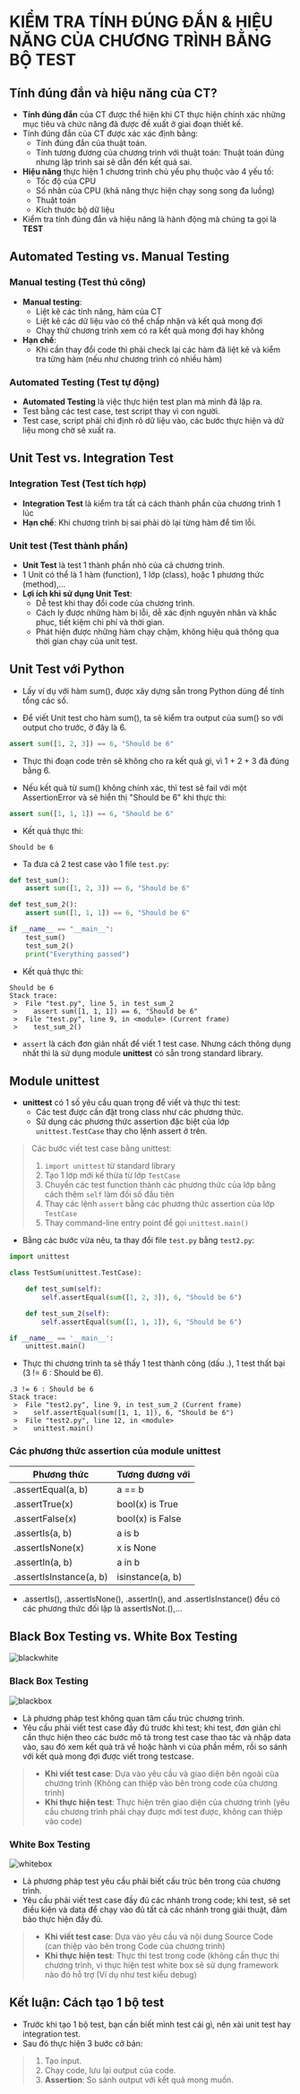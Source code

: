 # KIỂM TRA TÍNH ĐÚNG ĐẮN & HIỆU NĂNG CỦA CHƯƠNG TRÌNH BẰNG BỘ TEST

## Tính đúng đắn và hiệu năng của CT?

- **Tính đúng đắn** của CT được thể hiện khi CT thực hiện chính xác những mục tiêu và chức năng đã được đề xuất ở giai đoạn thiết kế.
- Tính đúng đắn của CT được xác xác định bằng:
    - Tính đúng đắn của thuật toán.
    - Tính tương đương của chương trình với thuật toán: Thuật toán đúng nhưng lập trình sai sẽ dẫn đến kết quả sai.
- **Hiệu năng** thực hiện 1 chương trình chủ yếu phụ thuộc vào 4 yếu tố:
    - Tốc độ của CPU
    - Số nhân của CPU (khả năng thực hiện chạy song song đa luồng)
    - Thuật toán
    - Kích thước bộ dữ liệu
- Kiểm tra tính đúng đắn và hiệu năng là hành động mà chúng ta gọi là **TEST**

## Automated Testing vs. Manual Testing

### Manual testing (Test thủ công)

- **Manual testing**:
    - Liệt kê các tính năng, hàm của CT
    - Liệt kê các dữ liệu vào có thể chấp nhận và kết quả mong đợi
    - Chạy thử chương trình xem có ra kết quả mong đợi hay không
- **Hạn chế**:
    - Khi cần thay đổi code thì phải check lại các hàm đã liệt kê và kiểm tra từng hàm (nếu như chương trình có nhiều hàm)
    
### Automated Testing (Test tự động)

- **Automated Testing** là việc thực hiện test plan mà mình đã lập ra.
- Test bằng các test case, test script thay vì con người.
- Test case, script phải chỉ định rõ dữ liệu vào, các bước thực hiện và dữ liệu mong chờ sẽ xuất ra.

## Unit Test vs. Integration Test

### Integration Test (Test tích hợp)

- **Integration Test** là kiểm tra tất cả cách thành phần của chương trình 1 lúc
- **Hạn chế**: Khi chương trình bị sai phải dò lại từng hàm để tìm lỗi.

### Unit test (Test thành phần)

- **Unit Test** là test 1 thành phần nhỏ của cả chương trình.
- 1 Unit có thể là 1 hàm (function), 1 lớp (class), hoặc 1 phương thức (method),...
- **Lợi ích khi sử dụng Unit Test**:
    - Dễ test khi thay đổi code của chương trình.
    - Cách ly được những hàm bị lỗi, dễ xác định nguyên nhân và khắc phục, tiết kiệm chi phí và thời gian.
    - Phát hiện được những hàm chạy chậm, không hiệu quả thông qua thời gian chạy của unit test.
    
## Unit Test với Python

- Lấy ví dụ với hàm sum(), được xây dựng sẵn trong Python dùng để tính tổng các số.

- Để viết Unit test cho hàm sum(), ta sẽ kiểm tra output của sum() so với output cho trước, ở đây là 6.

```python
assert sum([1, 2, 3]) == 6, "Should be 6"
```

- Thực thi đoạn code trên sẽ không cho ra kết quả gì, vì 1 + 2 + 3 đã đúng bằng 6.

- Nếu kết quả từ sum() không chính xác, thì test sẽ fail với một AssertionError và sẽ hiển thị "Should be 6" khi thực thi:

```python
assert sum([1, 1, 1]) == 6, "Should be 6"
```

- Kết quả thực thi:

```
Should be 6
```

- Ta đưa cả 2 test case vào 1 file `test.py`:

```python
def test_sum():
    assert sum([1, 2, 3]) == 6, "Should be 6"

def test_sum_2():
    assert sum([1, 1, 1]) == 6, "Should be 6"

if __name__ == "__main__":
    test_sum()
    test_sum_2()
    print("Everything passed")
```

- Kết quả thực thi:

```
Should be 6
Stack trace:
 >  File "test.py", line 5, in test_sum_2
 >    assert sum([1, 1, 1]) == 6, "Should be 6"
 >  File "test.py", line 9, in <module> (Current frame)
 >    test_sum_2()
```

- `assert` là cách đơn giản nhất để viết 1 test case. Nhưng cách thông dụng nhất thì là sử dụng module **unittest** có sẵn trong standard library.

## Module unittest

- **unittest** có 1 số yêu cầu quan trọng để viết và thực thi test:
    - Các test được cần đặt trong class như các phương thức.
    - Sử dụng các phương thức assertion đặc biệt của lớp `unittest.TestCase` thay cho lệnh assert ở trên.

> Các bước viết test case bằng unittest:
>   1. `import unittest` từ standard library
>   2. Tạo 1 lớp mới kế thừa từ lớp `TestCase`
>   3. Chuyển các test function thành các phương thức của lớp bằng cách thêm `self` làm đối số đầu tiên
>   4. Thay các lệnh `assert` bằng các phương thức assertion của lớp `TestCase`
>   5. Thay command-line entry point để gọi `unittest.main()`

- Bằng các bước vừa nêu, ta thay đổi file `test.py` bằng `test2.py`:

```python
import unittest

class TestSum(unittest.TestCase):

    def test_sum(self):
        self.assertEqual(sum([1, 2, 3]), 6, "Should be 6")

    def test_sum_2(self):
        self.assertEqual(sum([1, 1, 1]), 6, "Should be 6")

if __name__ == '__main__':
    unittest.main()
```

- Thực thi chương trình ta sẽ thấy 1 test thành công (dấu .), 1 test thất bại (3 != 6 : Should be 6).

```
.3 != 6 : Should be 6
Stack trace:
 >  File "test2.py", line 9, in test_sum_2 (Current frame)
 >    self.assertEqual(sum([1, 1, 1]), 6, "Should be 6")
 >  File "test2.py", line 12, in <module>
 >    unittest.main()
```

### Các phương thức assertion của module unittest

|Phương thức|Tương đương với|
|---|---|
|.assertEqual(a, b)|a == b|
|.assertTrue(x)|	bool(x) is True|
|.assertFalse(x)|	bool(x) is False|
|.assertIs(a, b)|	a is b|
|.assertIsNone(x)|	x is None|
|.assertIn(a, b)|	a in b|
|.assertIsInstance(a, b)|	isinstance(a, b)|

- .assertIs(), .assertIsNone(), .assertIn(), and .assertIsInstance() đều có các phương thức đối lập là assertIsNot.(),...

## Black Box Testing vs. White Box Testing

![blackwhite](https://uploads-ssl.webflow.com/5c8ff8ef21fa8e5620d8a48e/5f953043a15dd424f61b332e_black%20and%20white%20box.jpg)

### Black Box Testing 

![blackbox](https://images.viblo.asia/e7e35f73-35fe-4351-90a5-121f6b0de237.jpg)

- Là phương pháp test không quan tâm cấu trúc chương trình.
- Yêu cầu phải viết test case đầy đủ trước khi test; khi test, đơn giản chỉ cần thực hiện theo các bước mô tả trong test case thao tác và nhập data vào, sau đó xem kết quả trả về hoặc hành vi của phần mềm, rồi so sánh với kết quả mong đợi được viết trong testcase.
> - **Khi viết test case**: Dựa vào yêu cầu và giao diện bên ngoài của chương trình (Không can thiệp vào bên trong code của chương trình)
> - **Khi thực hiện test**: Thực hiện trên giao diện của chương trình (yêu cầu chương trình phải chạy được mới test được, không can thiệp vào code)

### White Box Testing

![whitebox](https://ecomputerconcepts.com/wp-content/uploads/2021/01/White-box-testing.jpg)

- Là phương pháp test yêu cầu phải biết cấu trúc bên trong của chương trình.
- Yêu cầu phải viết test case đầy đủ các nhánh trong code; khi test, sẽ set điều kiện và data để chạy vào đủ tất cả các nhánh trong giải thuật, đảm bảo thực hiện đầy đủ.
> - **Khi viết test case**: Dựa vào yêu cầu và nội dung Source Code (can thiệp vào bên trong Code của chương trình)
> - **Khi thực hiện test**: Thực thi test trong code (không cần thực thi chương trình, vì thực hiện test white box sẽ sử dụng framework nào đó hỗ trợ (Ví dụ như test kiểu debug)

## Kết luận: Cách tạo 1 bộ test

- Trước khi tạo 1 bộ test, bạn cần biết mình test cái gì, nên xài unit test hay integration test.
- Sau đó thực hiện 3 bước cở bản:
>    1. Tạo input.
>    2. Chạy code, lưu lại output của code.
>    3. **Assertion**: So sánh output với kết quả mong muốn.



    

